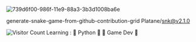 ![739d6f00-986f-11e9-88a3-3b3d1008ba6e](https://user-images.githubusercontent.com/96235275/204788103-1fcccf42-fc5e-4014-a214-248915f0331f.gif)

generate-snake-game-from-github-contribution-grid
Platane/snk@v2.1.0


![Visitor Count](https://profile-counter.glitch.me/{Turtlesaurus05}/count.svg)
Learning : 
🐍  Python 🐍 
👾 Game Dev 👾 
